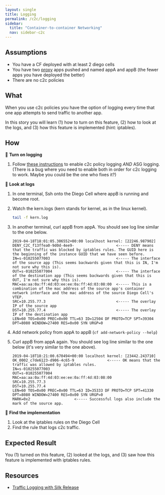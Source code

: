 ```yaml
---
layout: single
title: Logging
permalink: /c2c/logging
sidebar:
  title: "Container-to-container Networking"
  nav: sidebar-c2c
---
```


## Assumptions
- You have a CF deployed with at least 2 diego cells
- You have two
  [proxy](https://github.com/cloudfoundry/cf-networking-release/tree/develop/src/example-apps/proxy)
  apps pushed and named appA and appB (the fewer apps you have deployed the
  better)
- There are no c2c policies

## What

When you use c2c policies you have the option of logging every time that one
app attempts to send traffic to another app.

In this story you will learn (1) how to turn on this feature, (2) how to look
at the logs, and (3) how this feature is implemented (hint: iptables).

## How

🤔 **Turn on logging**
1. Follow [these
   instructions](https://github.com/cloudfoundry/silk-release/blob/77ecbb775780d74c5a8b6e87c5554dab375a9235/docs/traffic_logging.md#traffic-logging)
   to enable c2c policy logging _AND_ ASG logging. (There is a bug where you
   need to enable both in order for c2c logging to work. Maybe you could be the
   one who fixes it?)

📝 **Look at logs**
1. In one terminal, Ssh onto the Diego Cell where appB is running and become
   root.
1. Watch the kern.logs (kern stands for kernel, as in the linux kernel).
   ```bash
   tail -f kern.log
   ```
1. In another terminal, curl appB from appA. You should see log line similar to the one below.
   ```
   2019-04-18T18:01:05.306552+00:00 localhost kernel: [22246.987902]
   DENY_C2C_f13ffea0-9d0d-4ee9-                   <----- DENY means that the traffic was blocked by iptables rules. The GUID here is the beginning of the instance GUID that we have seen before.
   IN=s-010255077003                              <----- The interface of the source app (This seems backwards given that this is IN, I'm not sure why this is).
   OUT=s-010255077004                             <----- The interface of the destination app (This seems backwards given that this is OUT, I'm not sure why this is).
   MAC=aa:aa:0a:ff:4d:03:ee:ee:0a:ff:4d:03:08:00  <----- This is a combination of the mac address of the source app's container network interface and the mac address of the source Diego Cell's VTEP.
   SRC=10.255.77.3                                <----- The overlay IP of the source app
   DST=10.255.77.4                                <----- The overlay IP of the destination app
   LEN=60 TOS=0x00 PREC=0x00 TTL=63 ID=12504 DF PROTO=TCP SPT=39304 DPT=8080 WINDOW=27400 RES=0x00 SYN URGP=0
   ```

1. Add network policy from appA to appB (`cf add-network-policy --help`)
1. Curl appB from appA again. You should see log line similar to the one below (it's very similar to the one above).
   ```
   2019-04-18T18:21:00.670494+00:00 localhost kernel: [23442.243710]
   OK_0002_c7de6123-d906-4c65-9               <----- OK means that the traffic was allowed by iptables rules.
   IN=s-010255077003
   OUT=s-010255077004
   MAC=aa:aa:0a:ff:4d:03:ee:ee:0a:ff:4d:03:08:00
   SRC=10.255.77.3
   DST=10.255.77.4
   LEN=60 TOS=0x00 PREC=0x00 TTL=63 ID=35333 DF PROTO=TCP SPT=41330 DPT=8080 WINDOW=27400 RES=0x00 SYN URGP=0
   MARK=0x2                    <----- Successful logs also include the mark of the source app.
   ```

🤔 **Find the implementation**
1. Look at the iptables rules on the Diego Cell
1. Find the rule that logs c2c traffic.

## Expected Result

You (1) turned on this feature, (2) looked at the logs, and (3) saw how this
feature is implemented with iptables rules.

## Resources
* [Traffic Logging with Silk Release](https://github.com/cloudfoundry/silk-release/blob/77ecbb775780d74c5a8b6e87c5554dab375a9235/docs/traffic_logging.md#traffic-logging)
